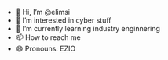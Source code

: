 - 👋 Hi, I’m @elimsi
- 👀 I’m interested in cyber stuff
- 🌱 I’m currently learning industry enginnering
- 📫 How to reach me 
- 😄 Pronouns: EZIO

<!---
elimsi/elimsi is a ✨ special ✨ repository because its `README.md` (this file) appears on your GitHub profile.
You can click the Preview link to take a look at your changes.
--->
